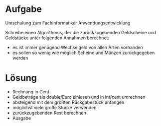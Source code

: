 # Aufgabe

Umschulung zum Fachinformatiker Anwendungsentwicklung

Schreibe einen Algorithmus, der die zurückzugebenden Geldscheine 
und Geldstücke unter folgenden Annahmen berechnet:
- es ist immer genügend Wechselgeld von allen Arten vorhanden
- es sollen so wenig wie möglich Scheine und Münzen zurückgegeben werden


# Lösung

- Rechnung in Cent
- Geldbeträge als double/Euro einlesen und in int/cent umrechnen
- absteigend mit dem größten Rückgabestück anfangen
- möglichst viele große Stücke verwenden
- zurückzugebenden Rest berechnen
- Ausgabe